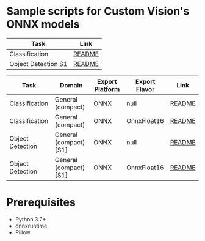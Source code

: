 # Sample scripts for Custom Vision's ONNX models

| Task      | Link |
|----------|-------|
| Classification | [README](classification/README.md) |
| Object Detection S1 | [README](object_detection_s1/README.md) |

| Task | Domain | Export Platform | Export Flavor | Link |
|------|--------|-----------------|---------------|------|
| Classification | General (compact) | ONNX | null | [README](classification/README.md) |
| Classification | General (compact) | ONNX | OnnxFloat16 | [README](classification/README.md) |
| Object Detection | General (compact) [S1] | ONNX | null | [README](object_detection_s1/README.md) |
| Object Detection | General (compact) [S1] | ONNX | OnnxFloat16 | [README](object_detection_s1/README.md) |


# Prerequisites
- Python 3.7+
- onnxruntime
- Pillow